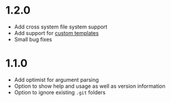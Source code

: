 # 1.2.0

* Add cross system file system support
* Add support for [custom templates](https://github.com/frdmn/init.js#custom-templates)
* Small bug fixes

# 1.1.0

* Add optimist for argument parsing
* Option to show help and usage as well as version information
* Option to ignore existing `.git` folders
